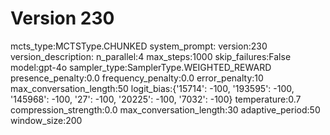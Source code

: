 # Version 230

mcts_type:MCTSType.CHUNKED
system_prompt:
version:230
version_description:
n_parallel:4
max_steps:1000
skip_failures:False
model:gpt-4o
sampler_type:SamplerType.WEIGHTED_REWARD
presence_penalty:0.0
frequency_penalty:0.0
error_penalty:10
max_conversation_length:50
logit_bias:{'15714': -100, '193595': -100, '145968': -100, '27': -100, '20225': -100, '7032': -100}
temperature:0.7
compression_strength:0.0
max_conversation_length:30
adaptive_period:50
window_size:200
